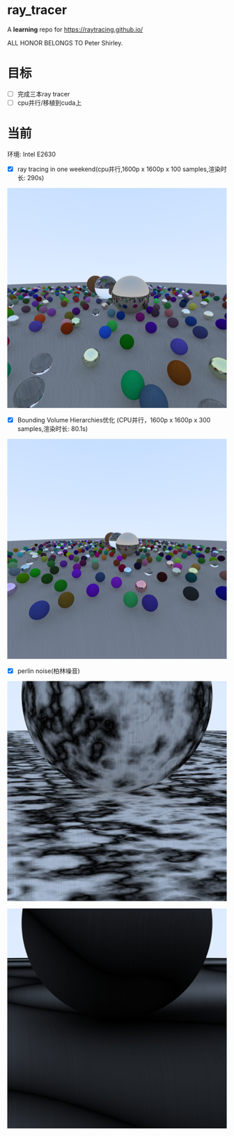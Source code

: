 # ray_tracer
A **learning** repo for https://raytracing.github.io/

ALL HONOR BELONGS TO Peter Shirley.

# 目标
- [ ] 完成三本ray tracer
- [ ] cpu并行/移植到cuda上

# 当前
环境: Intel E2630

- [x] ray tracing in one weekend(cpu并行,1600p x 1600p x 100 samples,渲染时长: 290s)

![one weekend](image/1.jpg)

- [x] Bounding Volume Hierarchies优化 (CPU并行，1600p x 1600p x 300 samples,渲染时长: 80.1s)

![BVH](image/2.jpg)

- [x] perlin noise(柏林噪音)

![perlin1](image/3.jpg)

![perlin2](image/4.jpg)
